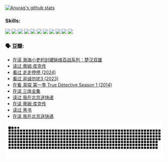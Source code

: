 
[![Anurag's github stats](https://github-readme-stats.vercel.app/api?username=w940853815)](https://github.com/anuraghazra/github-readme-stats)

### Skills:

<code><img height="32" src="https://cdn.jsdelivr.net/npm/simple-icons@v5/icons/python.svg"></code>
<code><img height="32" src="https://cdn.jsdelivr.net/npm/simple-icons@v5/icons/javascript.svg"></code>
<code><img height="32" src="https://cdn.jsdelivr.net/npm/simple-icons@v5/icons/django.svg"></code>
<code><img height="32" src="https://cdn.jsdelivr.net/npm/simple-icons@v5/icons/flask.svg"></code>
<code><img height="32" src="https://cdn.jsdelivr.net/npm/simple-icons@v5/icons/vuetify.svg"></code>
<code><img height="32" src="https://cdn.jsdelivr.net/npm/simple-icons@v5/icons/git.svg"></code>
<code><img height="32" src="https://cdn.jsdelivr.net/npm/simple-icons@v5/icons/docker.svg"></code>
<code><img height="32" src="https://cdn.jsdelivr.net/npm/simple-icons@v5/icons/postgresql.svg"></code>
<code><img height="32" src="https://cdn.jsdelivr.net/npm/simple-icons@v5/icons/elasticsearch.svg"></code>
<code><img height="32" src="https://cdn.jsdelivr.net/npm/simple-icons@v5/icons/macos.svg"></code>
<code><img height="32" src="https://cdn.jsdelivr.net/npm/simple-icons@v5/icons/linux.svg"></code>

### 🗣 豆瓣:

<!-- DOUBAN-ACTIVITIES:START -->
- [在读 渤海小吏的封建脉络百战系列：楚汉双雄](https://www.douban.com/people/136069238/status/4700950146/?_i=25142490)
- [读过 蒂姆·库克传](https://www.douban.com/people/136069238/status/4700949869/?_i=25142490)
- [看过 走走停停‎ (2024)](https://www.douban.com/people/136069238/status/4684430230/?_i=25142490)
- [看过 非诚勿扰3‎ (2023)](https://www.douban.com/people/136069238/status/4676324100/?_i=25142490)
- [在看 真探 第一季 True Detective Season 1‎ (2014)](https://www.douban.com/people/136069238/status/4673382852/?_i=25142490)
- [在读 三体全集](https://www.douban.com/people/136069238/status/4672842521/?_i=25142490)
- [读过 我在北京送快递](https://www.douban.com/people/136069238/status/4672842036/?_i=25142490)
- [在读 蒂姆·库克传](https://www.douban.com/people/136069238/status/4663517053/?_i=25142490)
- [读过 黑书](https://www.douban.com/people/136069238/status/4663516022/?_i=25142490)
- [在读 我在北京送快递](https://www.douban.com/people/136069238/status/4658098365/?_i=25142490)
<!-- DOUBAN-ACTIVITIES:END -->


![Snake animation](https://raw.githubusercontent.com/w940853815/w940853815/output/github-contribution-grid-snake.svg)

<!--
**w940853815/w940853815** is a ✨ _special_ ✨ repository because its `README.md` (this file) appears on your GitHub profile.

Here are some ideas to get you started:

- 🔭 I’m currently working on ...
- 🌱 I’m currently learning ...
- 👯 I’m looking to collaborate on ...
- 🤔 I’m looking for help with ...
- 💬 Ask me about ...
- 📫 How to reach me: ...
- 😄 Pronouns: ...
- ⚡ Fun fact: ...
-->
